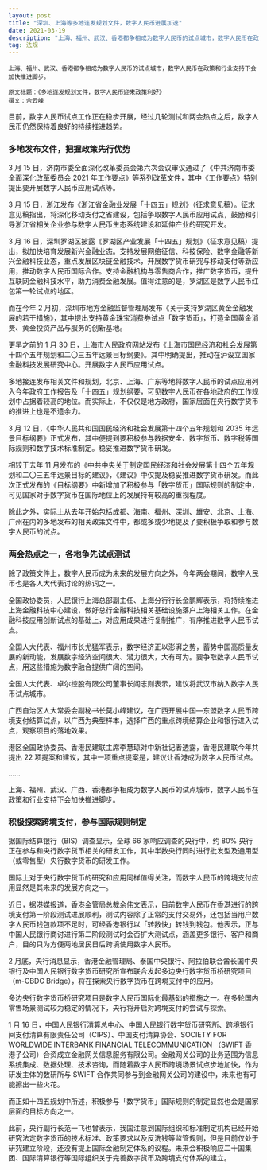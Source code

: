 ```yaml
---
layout: post
title: "深圳、上海等多地连发规划文件，数字人民币进展加速"
date: 2021-03-19 
description: "上海、福州、武汉、香港都争相成为数字人民币的试点城市，数字人民币在政策和行业支持下会加快推进脚步。"
tag: 法规
---
```

```
上海、福州、武汉、香港都争相成为数字人民币的试点城市，数字人民币在政策和行业支持下会加快推进脚步。

原文标题：《多地连发规划文件，数字人民币迎来政策利好》
撰文：佘云峰
```
目前，数字人民币试点工作正在稳步开展，经过几轮测试和两会热点之后，数字人民币仍然保持着良好的持续推进趋势。

### 多地发布文件，把握政策先行优势
3 月 15 日，济南市委全面深化改革委员会第六次会议审议通过了《中共济南市委全面深化改革委员会 2021 年工作要点》等系列改革文件，其中《工作要点》特别提出要开展数字人民币应用试点等。

3 月 15 日，浙江发布《浙江省金融业发展「十四五」规划》（征求意见稿）。征求意见稿指出，将深化移动支付之省建设，包括争取数字人民币应用试点，鼓励和引导浙江省相关企业参与数字人民币生态系统建设和延伸产业的研究开发。

3 月 16 日，深圳罗湖区披露《罗湖区产业发展「十四五」规划》（征求意见稿）提出，拟加快培育发展新兴金融业态。支持发展网络征信、科技保险、数字金融等新兴金融科技业态，重点发展区块链金融技术，开展数字货币研究与移动支付等新应用，推动数字人民币国际合作。支持金融机构与零售商合作，推广数字货币，提升互联网金融科技水平，助力消费金融发展。值得注意的是，罗湖区是数字人民币红包第一轮试点的地区。

而在今年 2 月初，深圳市地方金融监督管理局发布《关于支持罗湖区黄金金融发展的若干措施》，其中提出支持黄金珠宝消费券试点「数字货币」，打造全国黄金消费、黄金投资产品与服务的创新基地。

更早之前的 1 月 30 日，上海市人民政府网站发布《上海市国民经济和社会发展第十四个五年规划和二〇三五年远景目标纲要》。其中明确提出，推动在沪设立国家金融科技发展研究中心。开展数字人民币应用试点。

多地接连发布相关文件和规划，北京、上海、广东等地将数字人民币的试点应用列入今年政府工作报告及「十四五」规划纲要，可见数字人民币在各地政府的工作规划中占据着较高的地位。而实际上，不仅仅是地方政府，国家层面在央行数字货币的推进上也是不遗余力。

3 月 12 日，《中华人民共和国国民经济和社会发展第十四个五年规划和 2035 年远景目标纲要》正式发布，其中便提到要积极参与数据安全、数字货币、数字税等国际规则和数字技术标准制定。稳妥推进数字货币研发。

相较于去年 11 月发布的《中共中央关于制定国民经济和社会发展第十四个五年规划和二〇三五年远景目标的建议》，《建议》中仅提及稳妥推进数字货币研发。而此次正式发布的《目标纲要》中新增加了积极参与「数字货币」国际规则的制定中，可见国家对于数字货币在国际地位上的发展持有较高的重视程度。

除此之外，实际上从去年开始包括成都、海南、福州、深圳、雄安、北京、上海、广州在内的多地发布的相关政策文件中，都或多或少地提及了要积极争取和参与数字人民币的试点。

### 两会热点之一，各地争先试点测试
除了政策文件上，数字人民币成为未来的发展方向之外，今年两会期间，数字人民币也是各人大代表讨论的热词之一。

全国政协委员，人民银行上海总部副主任、上海分行行长金鹏辉表示，将持续推进上海金融科技中心建设，做好总行金融科技相关基础设施落户上海相关工作。在金融科技应用创新试点的基础上，对应用成果进行复制推广，有序推进数字人民币试点。

全国人大代表、福州市长尤猛军表示，数字经济正以澎湃之势，蓄势中国高质量发展的新动能，发展数字经济空间很大、潜力很大，大有可为。要争取数字人民币试点，用这些措施为数字融合提供广阔的空间。

全国人大代表、卓尔控股有限公司董事长阎志则表示，建议将武汉市纳入数字人民币试点城市。

广西自治区人大常委会副秘书长莫小峰建议，在广西开展中国—东盟数字人民币跨境支付结算试点，以广西为典型样本，选择广西的重点跨境结算企业和银行进入试点，观察项目的落地效果。

港区全国政协委员、香港民建联主席李慧琼对中新社记者透露，香港民建联今年共提出 22 项提案和建议，其中一项重点提案是，建议让香港成为数字人民币试点。

……

上海、福州、武汉、广西、香港都争相成为数字人民币的试点城市，数字人民币在政策和行业支持下会加快推进脚步。

### 积极探索跨境支付，参与国际规则制定
据国际结算银行（BIS）调查显示，全球 66 家响应调查的央行中，约 80% 央行正在参与和央行数字货币相关的研发工作，其中半数央行同时进行批发型及通用型（或零售型）央行数字货币的研发工作。

国际上对于央行数字货币的研究和应用同样值得关注，而数字人民币的跨境支付应用显然是其未来的发展方向之一。

近日，据港媒报道，香港金管局总裁余伟文表示，目前数字人民币在香港进行的跨境支付第一阶段测试进展顺利，测试内容除了正常的支付交易外，还包括当用户数字人民币钱包款项不足时，可经香港银行以「转数快」转钱到钱包。他表示，正与中国人民银行商讨进行第二阶段测试时会否扩大测试点，涵盖更多银行、客户和商户，目的只为方便两地居民日后跨境使用数字人民币。

2 月底，央行消息显示，香港金融管理局、泰国中央银行、阿拉伯联合酋长国中央银行及中国人民银行数字货币研究所宣布联合发起多边央行数字货币桥研究项目（m-CBDC Bridge），将在探索央行数字货币在跨境支付中的应用。

多边央行数字货币桥研究项目是数字人民币国际化最基础的措施之一。在多轮国内零售场景测试较为稳定的情况下，央行将开启对跨境支付的尝试与探索。

1 月 16 日，中国人民银行清算总中心、中国人民银行数字货币研究所、跨境银行间支付清算有限责任公司（CIPS）、中国支付清算协会、SOCIETY FOR WORLDWIDE INTERBANK FINANCIAL TELECOMMUNICATION （SWIFT 香港子公司）合资成立金融网关信息服务有限公司。金融网关公司的业务范围为信息系统集成、数据处理、技术咨询，而随着数字人民币跨境场景试点步地加快，作为研发主体的数研所与 SWIFT 合作共同参与到金融网关公司的建设中，未来也有可能擦出一些火花。

而正如十四五规划中所述，积极参与「数字货币」国际规则的制定显然也会是国家层面的目标方向之一。

此前，央行副行长范一飞也曾表示，我国注意到国际组织和标准制定机构已经开始研究法定数字货币的技术标准、政策要求以及反洗钱等监管规则，但是目前仅处于研究建立阶段，还没有提上国际金融制定体系的议程。未来会积极响应二十国集团、国际清算银行等国际组织关于完善数字货币及跨境支付体系的建立。
